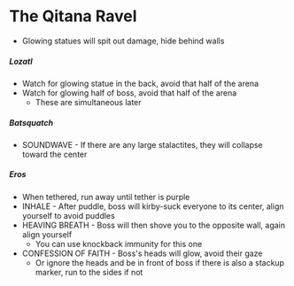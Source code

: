 # The Qitana Ravel

- Glowing statues will spit out damage, hide behind walls

##### Lozatl

- Watch for glowing statue in the back, avoid that half of the arena
- Watch for glowing half of boss, avoid that half of the arena
  - These are simultaneous later

##### Batsquatch

- SOUNDWAVE - If there are any large stalactites, they will collapse toward the center

##### Eros

- When tethered, run away until tether is purple
- INHALE - After puddle, boss will kirby-suck everyone to its center, align yourself to avoid puddles
- HEAVING BREATH - Boss will then shove you to the opposite wall, again align yourself
  - You can use knockback immunity for this one
- CONFESSION OF FAITH - Boss's heads will glow, avoid their gaze
  - Or ignore the heads and be in front of boss if there is also a stackup marker, run to the sides if not
